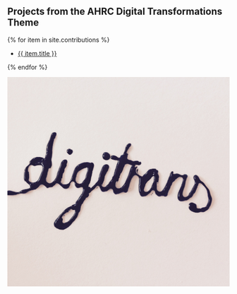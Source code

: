 
<div id="index-page">

<h2>Projects from the AHRC Digital Transformations Theme</h2>

{% for item in site.contributions %}
<ul><li><a class="titles" href="{{ site.baseurl }}{{ item.url }}">{{ item.title }}</a></li></ul>
{% endfor %}

![Image](contributions/Images/CoverImage2.jpeg)

</div>
